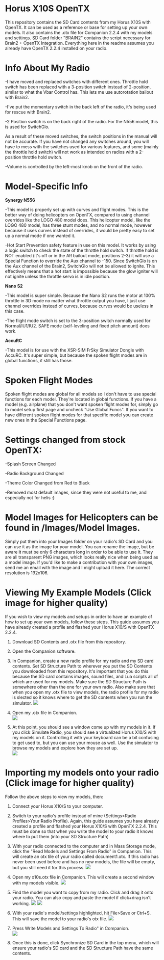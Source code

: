 # Horus X10S OpenTX
This repository contains the SD Card contents from my Horus X10S with OpenTX.  It can be used as a reference or base for setting up your own models.  It also contains the .otx file for Companion 2.2.4 with my models and settings.  SD Card folder "BRAIN2" contains the script necessary for Brain2 + OpenTX Integration.  Everything here in the readme assumes you already have OpenTX 2.2.4 installed on your radio.

# Info About My Radio
-I have moved and replaced switches with different ones.  Throttle hold switch has been replaced with a 3-position switch instead of 2-position, similar to what the Vbar Control has.  This lets me use autorotation bailout with Brain2.  

-I've put the momentary switch in the back left of the radio, it's being used for rescue with Brain2.

-2 Position switch is on the back right of the radio.  For the N556 model, this is used for SwitchGlo.

As a result of these moved switches, the switch positions in the manual will not be accurate.  If you have not changed any switches around, you will have to mess with the switches used for various features, and some (mainly the throttle hold switch) will not work as intended on radios with a 2-position throttle hold switch.

-Volume is controlled by the left-most knob on the front of the radio.

# Model-Specific Info

**Synergy N556**

-This model is properly set up with curves and flight modes.  This is the better way of doing helicopters on OpenTX, compared to using channel overrides like the LOGO 480 model does.  This helicopter model, like the LOGO 480 model, has three stunt modes, and no normal mode, however because it uses curves instead of overrides, it would be pretty easy to set up a normal mode if one wanted it.

-Hot Start Prevention safety feature in use on this model.  It works by using a logic switch to check the state of the throttle hold switch.  If throttle hold is NOT enabled (it's off or in the AR bailout mode, positions 2-3) it will use a Special Function to override the Aux channel to -150.  Since SwitchGlo is on the Aux channel of the Brain2, SwitchGlo will not be allowed to ignite.  This effectively means that a hot start is impossible because the glow igniter will not ignite unless the throttle servo is in idle position.

**Nano S2**

-This model is super simple.  Because the Nano S2 runs the motor at 100% throttle in 3D mode no matter what throttle output you have, I just use channel overrides instead of curves, because curves would be useless in this case.  

-The flight mode switch is set to the 3-position switch normally used for Normal/IU1/IU2.  SAFE mode (self-leveling and fixed pitch amount) does work.

**AccuRC**

-This model is for use with the XSR-SIM FrSky Simulator Dongle with AccuRC.  It's super simple, but because the spoken flight modes are in global functions, it still has those. 

# Spoken Flight Modes
Spoken flight modes are global for all models so I don't have to use special functions for each model.  They're located in global functions.  If you have a model (e.g. airplane) that you don't want spoken flight modes for, simply go to model setup first page and uncheck "Use Global Funcs".  If you want to have different spoken flight modes for that specific model you can create new ones in  the Special Functions page.

# Settings changed from stock OpenTX:

-Splash Screen Changed

-Radio Background Changed

-Theme Color Changed from Red to Black

-Removed most default images, since they were not useful to me, and especially not for helis :)


# Model Images for Helicopters can be found in /Images/Model Images.  
Simply put them into your Images folder on your radio's SD Card and you can use it as the image for your model.  You can rename the image, but be aware it must be only 6 characters long in order to be able to use it.  They are all transparent PNG images, which looks really nice when being used as a model image.  If you'd like to make a contribution with your own images, send me an email with the image and I might upload it here.  The correct resolution is 192x106.


# Viewing My Example Models (Click image for higher quality)
If you wish to view my models and setups in order to have an example of how to set up your own models, follow these steps.  This guide assumes you have already created a profile and flashed your Horus X10/S with OpenTX 2.2.4.  

1. Download SD Contents and .otx file from this repository.

2. Open the Companion software.

3. In Companion, create a new radio profile for my radio and my SD card contents.  Set SD Structure Path to wherever you put the SD Contents you downloaded from this repository. It's important that you do this because the SD card contains images, sound files, and Lua scripts all of which are used for my models.  Make sure the SD Structure Path is somewhere other than the one for your own radio.  Also make sure that when you open my .otx file to view models, the radio profile for my radio is slected so it knows where to get the SD contents when you run the simulator.
![](https://github.com/BladeScraper-Designs/Horus-X10S-OpenTX/blob/master/Images/HowTo/Settings.png?raw=true)

4. Open my .otx file in Companion.  
![](https://github.com/BladeScraper-Designs/Horus-X10S-OpenTX/blob/master/Images/HowTo/open.png?raw=true)

5. At this point, you should see a window come up with my models in it.  If you click Simulate Radio, you should see a virtualized Horus X10/S with my models on it.  Controlling it with your keyboard can be a bit confusing to get used to, but you can use your mouse as well.  Use the simulator to browse my models and explore how they are set up.  
![](https://github.com/BladeScraper-Designs/Horus-X10S-OpenTX/blob/master/Images/HowTo/simulator.png?raw=true)



# Importing my models onto your radio (Click image for higher quality)
Follow the above steps to view my models, then:

1. Connect your Horus X10/S to your computer.

2. Switch to your radio's profile instead of mine (Settings>Radio Profiles>Your Radio Profile).  Again, this guide assumes you have already created a profile and flashed your Horus X10/S with OpenTX 2.2.4.  This must be done so that when you write the model to your radio it knows where to put them (into your SD Structure Path)

3. With your radio connected to the computer and in Mass Storage mode, click the "Read Models and Settings From Radio" in Companion.  This will create an otx tile of your radio called document1.otx.  If this radio has never been used before and has no new models, the file will be empty, but you still need it for this process.
![](https://github.com/BladeScraper-Designs/Horus-X10S-OpenTX/blob/master/Images/HowTo/readmodels.png?raw=true)

4. Open my x10s.otx file in Companion. This will create a second window with my models visible.
![](https://github.com/BladeScraper-Designs/Horus-X10S-OpenTX/blob/master/Images/HowTo/openmine.png?raw=true)

5. Find the model you want to copy from my radio.  Click and drag it onto your radio.  You can also copy and paste the model if click+drag isn't working.
![](https://github.com/BladeScraper-Designs/Horus-X10S-OpenTX/blob/master/Images/HowTo/drag.png?raw=true)
![](https://github.com/BladeScraper-Designs/Horus-X10S-OpenTX/blob/master/Images/HowTo/copied.png?raw=true)

6. With your radio's model/settings highlighted, hit File>Save or Ctrl+S.  This will save the model to your radio's otx file.
![](https://github.com/BladeScraper-Designs/Horus-X10S-OpenTX/blob/master/Images/HowTo/save.png?raw=true)

7. Press Write Models and Settings To Radio" in Companion.  
![](https://github.com/BladeScraper-Designs/Horus-X10S-OpenTX/blob/master/Images/HowTo/write.png?raw=true)

8. Once this is done, click Synchronize SD Card in the top menu, which will ensure your radio's SD card and the SD Structure Path have the same contents.
